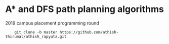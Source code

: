# A* and DFS path planning algorithms
2019 campus placement programming round


        git clone -b master https://github.com/athish-thirumal/athish_rapyuta.git




